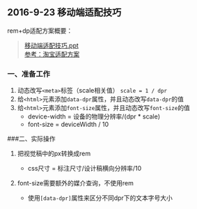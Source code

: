 ## 2016-9-23 移动端适配技巧
rem+dp适配方案概要：
> [移动端适配技巧.ppt](https://github.com/micky-wj/learnings/blob/master/files/MobileAdaptation.ppt.ppt)  
[参考：淘宝适配方案](http://www.w3cfuns.com/notes/23659/5e3cd2904a56f5e6b86c4d49e90e0f34.html)

### 一、准备工作
1. 动态改写`<meta>`标签（scale相关值） `scale = 1 / dpr`
2. 给`<html>`元素添加`data-dpr`属性，并且动态改写`data-dpr`的值
3. 给`<html>`元素添加`font-size`属性，并且动态改写`font-size`的值
    * device-width = 设备的物理分辨率/(dpr * scale)
    * font-size = deviceWidth / 10

###二、实际操作

1. 把视觉稿中的px转换成rem
    * css尺寸 = 标注尺寸/设计稿横向分辨率/10

2. font-size需要额外的媒介查询，不使用rem
    * 使用`[data-dpr]`属性来区分不同dpr下的文本字号大小

